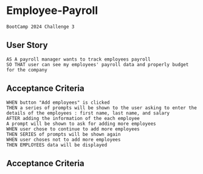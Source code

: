 # Employee-Payroll

```
BootCamp 2024 Challenge 3
```

## User Story

```
AS A payroll manager wants to track employees payroll
SO THAT user can see my employees' payroll data and properly budget for the company
```

## Acceptance Criteria

```
WHEN button "Add employees" is clicked
THEN a series of prompts will be shown to the user asking to enter the details of the employees : first name, last name, and salary
AFTER adding the information of the each employee
A prompt will be shown to ask for adding more employees
WHEN user chose to continue to add more employees
THEN SERIES of prompts will be shown again
WHEN user choses not to add more employees
THEN EMPLOYEES data will be displayed
```

## Acceptance Criteria

```

```
